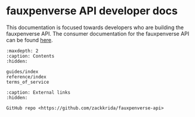 # fauxpenverse API developer docs

This documentation is focused towards developers who are building the fauxpenverse API. The consumer documentation for the fauxpenverse API can be found [here](https://api.fauxpenverse.engineering/).

```{toctree}
:maxdepth: 2
:caption: Contents
:hidden:

guides/index
reference/index
terms_of_service
```

```{toctree}
:caption: External links
:hidden:

GitHub repo <https://github.com/zackkrida/fauxpenverse-api>
```
